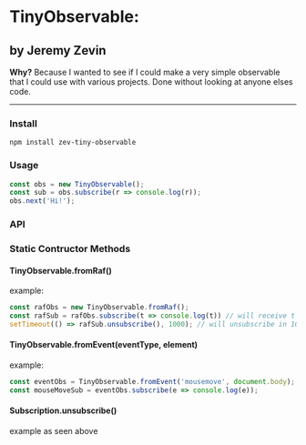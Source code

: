 # TinyObservable:
## by Jeremy Zevin
**Why?** Because I wanted to see if I could make a very simple observable that I could use with various projects. Done without looking at anyone elses code.
___
### Install
`npm install zev-tiny-observable`
### Usage
```javascript
const obs = new TinyObservable();
const sub = obs.subscribe(r => console.log(r));
obs.next('Hi!');
```

### API
### Static Contructor Methods
#### TinyObservable.fromRaf()
example:
```javascript
const rafObs = new TinyObservable.fromRaf();
const rafSub = rafObs.subscribe(t => console.log(t)) // will receive t from window.requestAnimationFrame
setTimeout(() => rafSub.unsubscribe(), 1000); // will unsubscribe in 1000ms
```

#### TinyObservable.fromEvent(eventType, element)
example:
```javascript
const eventObs = TinyObservable.fromEvent('mousemove', document.body);
const mouseMoveSub = eventObs.subscribe(e => console.log(e));
```

#### Subscription.unsubscribe()
example as seen above